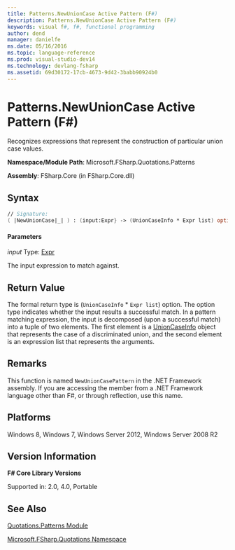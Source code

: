 ```yaml
---
title: Patterns.NewUnionCase Active Pattern (F#)
description: Patterns.NewUnionCase Active Pattern (F#)
keywords: visual f#, f#, functional programming
author: dend
manager: danielfe
ms.date: 05/16/2016
ms.topic: language-reference
ms.prod: visual-studio-dev14
ms.technology: devlang-fsharp
ms.assetid: 69d30172-17cb-4673-9d42-3babb90924b0
---
```


# Patterns.NewUnionCase Active Pattern (F#)

Recognizes expressions that represent the construction of particular union case values.

**Namespace/Module Path**: Microsoft.FSharp.Quotations.Patterns

**Assembly**: FSharp.Core (in FSharp.Core.dll)


## Syntax

```fsharp
// Signature:
( |NewUnionCase|_| ) : (input:Expr} -> (UnionCaseInfo * Expr list) option
```

#### Parameters
*input*
Type: [Expr](https://msdn.microsoft.com/library/ed6a2caf-69d4-45c2-ab97-e9b3be9bce65)


The input expression to match against.

## Return Value

The formal return type is (`UnionCaseInfo` &#42; `Expr list`) option. The option type indicates whether the input results a successful match. In a pattern matching expression, the input is decomposed (upon a successful match) into a tuple of two elements. The first element is a [UnionCaseInfo](https://msdn.microsoft.com/library/d97eb038-9521-4e20-89b4-dd0cd92d7221) object that represents the case of a discriminated union, and the second element is an expression list that represents the arguments.

## Remarks
This function is named `NewUnionCasePattern` in the .NET Framework assembly. If you are accessing the member from a .NET Framework language other than F#, or through reflection, use this name.

## Platforms
Windows 8, Windows 7, Windows Server 2012, Windows Server 2008 R2


## Version Information
**F# Core Library Versions**

Supported in: 2.0, 4.0, Portable

## See Also
[Quotations.Patterns Module](Quotations.Patterns-Module-%5BFSharp%5D.md)

[Microsoft.FSharp.Quotations Namespace](Microsoft.FSharp.Quotations-Namespace-%5BFSharp%5D.md)
